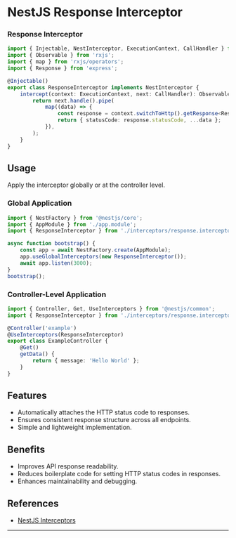 # NestJS Response Interceptor

### Response Interceptor

```typescript
import { Injectable, NestInterceptor, ExecutionContext, CallHandler } from '@nestjs/common';
import { Observable } from 'rxjs';
import { map } from 'rxjs/operators';
import { Response } from 'express';

@Injectable()
export class ResponseInterceptor implements NestInterceptor {
    intercept(context: ExecutionContext, next: CallHandler): Observable<any> {
        return next.handle().pipe(
            map((data) => {
                const response = context.switchToHttp().getResponse<Response>();
                return { statusCode: response.statusCode, ...data };
            }),
        );
    }
}
```

## Usage

Apply the interceptor globally or at the controller level.

### Global Application
```typescript
import { NestFactory } from '@nestjs/core';
import { AppModule } from './app.module';
import { ResponseInterceptor } from './interceptors/response.interceptor';

async function bootstrap() {
    const app = await NestFactory.create(AppModule);
    app.useGlobalInterceptors(new ResponseInterceptor());
    await app.listen(3000);
}
bootstrap();
```

### Controller-Level Application
```typescript
import { Controller, Get, UseInterceptors } from '@nestjs/common';
import { ResponseInterceptor } from './interceptors/response.interceptor';

@Controller('example')
@UseInterceptors(ResponseInterceptor)
export class ExampleController {
    @Get()
    getData() {
        return { message: 'Hello World' };
    }
}
```

## Features
- Automatically attaches the HTTP status code to responses.
- Ensures consistent response structure across all endpoints.
- Simple and lightweight implementation.

## Benefits
- Improves API response readability.
- Reduces boilerplate code for setting HTTP status codes in responses.
- Enhances maintainability and debugging.

## References
- [NestJS Interceptors](https://docs.nestjs.com/interceptors)

****